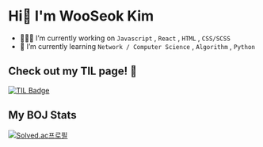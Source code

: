 # Hi🙌  I'm WooSeok Kim

- 💁🏻‍♂️ I’m currently working on `Javascript` , `React` , `HTML` , `CSS/SCSS`
- 👀 I’m currently learning `Network / Computer Science` , `Algorithm` , `Python`

## Check out my TIL page! 📝
[![TIL Badge](https://img.shields.io/badge/TIL_Page-white.svg?&style=flat-square&logo=github&logoColor=black&link=https://https://github.com/WanderedToLa/TIL)](https://github.com/WanderedToLa/TIL)

## My BOJ Stats
[![Solved.ac프로필](http://mazassumnida.wtf/api/pastel/generate_badge?boj=kws7902)](https://solved.ac/kws7902)
